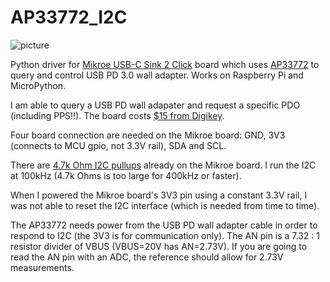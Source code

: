# AP33772_I2C

![picture](https://cdn1-shop.mikroe.com/img/product/usb-c-sink-2-click/usb-c-sink-2-click-large_default-1.jpg)

Python driver for [Mikroe USB-C Sink 2 Click](https://www.mikroe.com/usb-c-sink-2-click) board which uses [AP33772](https://www.diodes.com/assets/Evaluation-Boards/AP33772-Sink-Controller-EVB-User-Guide.pdf) to query and control USB PD 3.0 wall adapter. Works on Raspberry Pi and MicroPython.

I am able to query a USB PD wall adapater and request a specific PDO (including PPS!!). The board costs [$15 from Digikey](https://www.digikey.com/en/products/detail/mikroelektronika/MIKROE-5792/21326383).

Four board connection are needed on the Mikroe board: GND, 3V3 (connects to MCU gpio, not 3.3V rail), SDA and SCL. 

There are [4.7k Ohm I2C pullups](https://download.mikroe.com/documents/add-on-boards/click/usb-c-sink-2-click/usb-c_sink_2_click_v100_Schematic.PDF) already on the Mikroe board. I run the I2C at 100kHz (4.7k Ohms is too large for 400kHz or faster). 

When I powered the Mikroe board's 3V3 pin using a constant 3.3V rail, I was not able to reset the I2C interface (which is needed from time to time). 

The AP33772 needs power from the USB PD wall adapter cable in order to respond to I2C (the 3V3 is for communication only). 
The AN pin is a 7.32 : 1 resistor divider of VBUS (VBUS=20V has AN=2.73V). If you are going to read the AN pin with an ADC, the reference should allow for 2.73V measurements.
